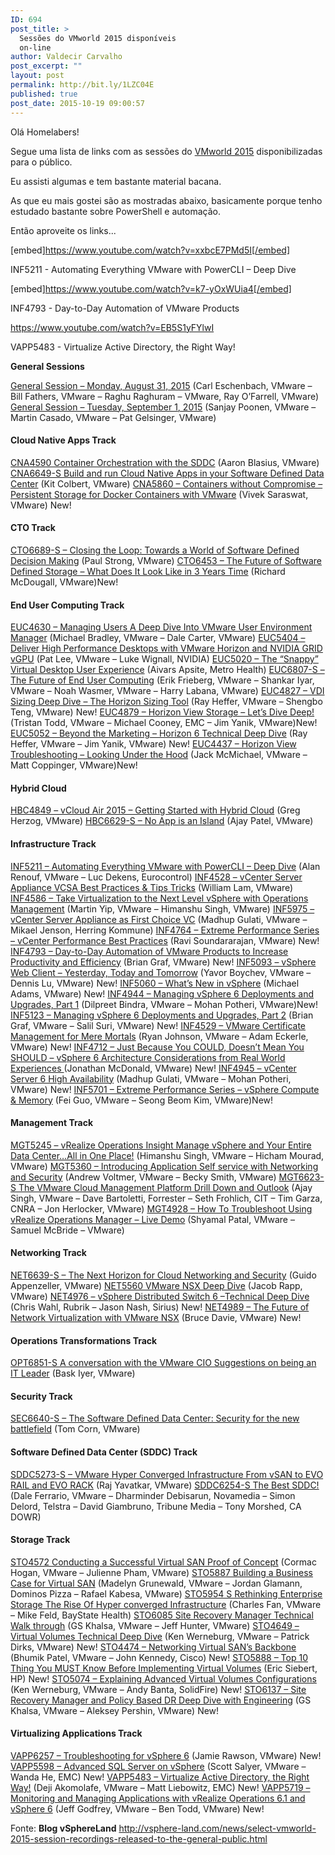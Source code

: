 ```yaml
---
ID: 694
post_title: >
  Sessões do VMworld 2015 disponíveis
  on-line
author: Valdecir Carvalho
post_excerpt: ""
layout: post
permalink: http://bit.ly/1LZC04E
published: true
post_date: 2015-10-19 09:00:57
---
```

Olá Homelabers!

Segue uma lista de links com as sessões do <a href="https://www.vmworld.com/en/us/index.html" target="_blank">VMworld 2015</a> disponibilizadas para o público.

Eu assisti algumas e tem bastante material bacana.

As que eu mais gostei são as mostradas abaixo, basicamente porque tenho estudado bastante sobre PowerShell e automação.

Então aproveite os links...

<!--more-->

[embed]https://www.youtube.com/watch?v=xxbcE7PMd5I[/embed]

INF5211 - Automating Everything VMware with PowerCLI – Deep Dive

[embed]https://www.youtube.com/watch?v=k7-yOxWUia4[/embed]

INF4793 - Day-to-Day Automation of VMware Products

https://www.youtube.com/watch?v=EB5S1yFYlwI

VAPP5483 - Virtualize Active Directory, the Right Way!

<strong>General Sessions</strong>

<a href="https://www.youtube.com/watch?v=SjdTWsEvDqs">General Session – Monday, August 31, 2015</a> (Carl Eschenbach, VMware – Bill Fathers, VMware – Raghu Raghuram – VMware, Ray O’Farrell, VMware)
<a href="https://www.youtube.com/watch?v=5FFxdwkNoU0">General Session – Tuesday, September 1, 2015</a> (Sanjay Poonen, VMware – Martin Casado, VMware – Pat Gelsinger, VMware)

<h4><strong>Cloud Native Apps Track</strong></h4>

<a href="https://www.youtube.com/watch?v=-0lVmbxvCT0">CNA4590 Container Orchestration with the SDDC</a> (Aaron Blasius, VMware)
<a href="https://www.youtube.com/watch?v=cxHMzJLe84E">CNA6649-S Build and run Cloud Native Apps in your Software Defined Data Center</a> (Kit Colbert, VMware)
<a href="https://www.youtube.com/watch?v=9anML2Kc6v0">CNA5860 – Containers without Compromise – Persistent Storage for Docker Containers with VMware</a> (Vivek Saraswat, VMware) New!

<h4><strong>CTO Track</strong></h4>

<a href="https://www.youtube.com/watch?v=ovW2gDHcLg4">CTO6689-S – Closing the Loop: Towards a World of Software Defined Decision Making</a> (Paul Strong, VMware)
<a href="https://www.youtube.com/watch?v=15DnH25Ytv4">CTO6453 – The Future of Software Defined Storage – What Does It Look Like in 3 Years Time</a> (Richard McDougall, VMware)New!

<h4><strong>End User Computing Track</strong></h4>

<a href="https://www.youtube.com/watch?v=rEyGYqI0qOk">EUC4630 – Managing Users A Deep Dive Into VMware User Environment Manager</a> (Michael Bradley, VMware – Dale Carter, VMware)
<a href="https://www.youtube.com/watch?v=-qxf5iF8Scw">EUC5404 – Deliver High Performance Desktops with VMware Horizon and NVIDIA GRID vGPU</a> (Pat Lee, VMware – Luke Wignall, NVIDIA)
<a href="https://www.youtube.com/watch?v=W0L7VD3cjgk">EUC5020 – The “Snappy” Virtual Desktop User Experience</a> (Aivars Apsite, Metro Health)
<a href="https://www.youtube.com/watch?v=mDvDfOnKm6k">EUC6807-S – The Future of End User Computing</a> (Erik Frieberg, VMware – Shankar Iyar, VMware – Noah Wasmer, VMware – Harry Labana, VMware)
<a href="https://www.youtube.com/watch?v=qTPMy5qdJ_o">EUC4827 – VDI Sizing Deep Dive – The Horizon Sizing Tool</a> (Ray Heffer, VMware – Shengbo Teng, VMware) New!
<a href="https://www.youtube.com/watch?v=VaBBaidnG3o">EUC4879 – Horizon View Storage – Let’s Dive Deep!</a> (Tristan Todd, VMware – Michael Cooney, EMC – Jim Yanik, VMware)New!
<a href="https://www.youtube.com/watch?v=SsbwpBKWc2c">EUC5052 – Beyond the Marketing – Horizon 6 Technical Deep Dive</a> (Ray Heffer, VMware – Jim Yanik, VMware) New!
<a href="https://www.youtube.com/watch?v=L0sui0NsBJg">EUC4437 – Horizon View Troubleshooting – Looking Under the Hood</a> (Jack McMichael, VMware – Matt Coppinger, VMware)New!

<h4><strong>Hybrid Cloud</strong></h4>

<a href="https://www.youtube.com/watch?v=0HMK71BBxXA">HBC4849 – vCloud Air 2015 – Getting Started with Hybrid Cloud</a> (Greg Herzog, VMware)
<a href="https://www.youtube.com/watch?v=hj6m1cDpiH0">HBC6629-S – No App is an Island</a> (Ajay Patel, VMware)

<h4><strong>Infrastructure Track</strong></h4>

<a href="https://www.youtube.com/watch?v=xxbcE7PMd5I">INF5211 – Automating Everything VMware with PowerCLI – Deep Dive</a> (Alan Renouf, VMware – Luc Dekens, Eurocontrol)
<a href="https://www.youtube.com/watch?v=S8pgFDxTnrY">INF4528 – vCenter Server Appliance VCSA Best Practices &amp; Tips Tricks</a> (William Lam, VMware)
<a href="https://www.youtube.com/watch?v=kXhQhWavGBQ">INF4586 – Take Virtualization to the Next Level vSphere with Operations Management</a> (Martin Yip, VMware – Himanshu Singh, VMware)
<a href="https://www.youtube.com/watch?v=jbbFbdrQMXY">INF5975 – vCenter Server Appliance as First Choice VC</a> (Madhup Gulati, VMware – Mikael Jenson, Herring Kommune)
<a href="https://www.youtube.com/watch?v=G0FEbWyWPb8">INF4764 – Extreme Performance Series – vCenter Performance Best Practices</a> (Ravi Soundararajan, VMware) New!
<a href="https://www.youtube.com/watch?v=k7-yOxWUia4">INF4793 – Day-to-Day Automation of VMware Products to Increase Productivity and Efficiency</a> (Brian Graf, VMware) New!
<a href="https://www.youtube.com/watch?v=vMRJP0WiZAo">INF5093 – vSphere Web Client – Yesterday, Today and Tomorrow</a> (Yavor Boychev, VMware – Dennis Lu, VMware) New!
<a href="https://www.youtube.com/watch?v=Yh1t-7EkfiM">INF5060 – What’s New in vSphere</a> (Michael Adams, VMware) New!
<a href="https://www.youtube.com/watch?v=4Z9FYqB1zPA">INF4944 – Managing vSphere 6 Deployments and Upgrades, Part 1</a> (Dilpreet Bindra, VMware – Mohan Potheri, VMware)New!
<a href="https://www.youtube.com/watch?v=xL9Ky1t0QNI">INF5123 – Managing vSphere 6 Deployments and Upgrades, Part 2</a> (Brian Graf, VMware – Salil Suri, VMware) New!
<a href="https://www.youtube.com/watch?v=SDaL9Rj32BQ">INF4529 – VMware Certificate Management for Mere Mortals</a> (Ryan Johnson, VMware – Adam Eckerle, VMware) New!
<a href="https://www.youtube.com/watch?v=m4Vt_SD0mXc">INF4712 – Just Because You COULD, Doesn’t Mean You SHOULD – vSphere 6 Architecture Considerations from Real World Experiences </a>(Jonathan McDonald, VMware) New!
<a href="https://www.youtube.com/watch?v=ZydxSKUdKSQ">INF4945 – vCenter Server 6 High Availability</a> (Madhup Gulati, VMware – Mohan Potheri, VMware) New!
<a href="https://www.youtube.com/watch?v=DMZD0kOCoYY">INF5701 – Extreme Performance Series – vSphere Compute &amp; Memory</a> (Fei Guo, VMware – Seong Beom Kim, VMware)New!

<h4><strong>Management Track</strong></h4>

<a href="https://www.youtube.com/watch?v=tu1tIoaMNuw">MGT5245 – vRealize Operations Insight Manage vSphere and Your Entire Data Center…All in One Place!</a> (Himanshu Singh, VMware – Hicham Mourad, VMware)
<a href="https://www.youtube.com/watch?v=hvfxn5s_H-0">MGT5360 – Introducing Application Self service with Networking and Security</a> (Andrew Voltmer, VMware – Becky Smith, VMware)
<a href="https://www.youtube.com/watch?v=pmouCRgPCY4">MGT6623-S The VMware Cloud Management Platform Drill Down and Outlook</a> (Ajay Singh, VMware – Dave Bartoletti, Forrester – Seth Frohlich, CIT – Tim Garza, CNRA – Jon Herlocker, VMware)
<a href="https://www.youtube.com/watch?v=xP7b2r_lSOE">MGT4928 – How To Troubleshoot Using vRealize Operations Manager – Live Demo</a> (Shyamal Patal, VMware – Samuel McBride – VMware)

<h4><strong>Networking Track</strong></h4>

<a href="https://www.youtube.com/watch?v=RBJ-KoAM-OQ">NET6639-S – The Next Horizon for Cloud Networking and Security</a> (Guido Appenzeller, VMware)
<a href="https://www.youtube.com/watch?v=LiIJvbRWTJY">NET5560 VMware NSX Deep Dive</a> (Jacob Rapp, VMware)
<a href="https://www.youtube.com/watch?v=IJCbqxELrfg">NET4976 – vSphere Distributed Switch 6 –Technical Deep Dive</a> (Chris Wahl, Rubrik – Jason Nash, Sirius) New!
<a href="https://www.youtube.com/watch?v=_Vx6knOzND4">NET4989 – The Future of Network Virtualization with VMware NSX</a> (Bruce Davie, VMware) New!

<h4><strong>Operations Transformations Track</strong></h4>

<a href="https://www.youtube.com/watch?v=fXPC7EWrNAw">OPT6851-S A conversation with the VMware CIO Suggestions on being an IT Leader</a> (Bask Iyer, VMware)

<h4><strong>Security Track</strong></h4>

<a href="https://www.youtube.com/watch?v=4j8J61KSu5E">SEC6640-S – The Software Defined Data Center: Security for the new battlefield</a> (Tom Corn, VMware)

<h4><strong>Software Defined Data Center (SDDC) Track</strong></h4>

<a href="https://www.youtube.com/watch?v=w3siUzszA1U">SDDC5273-S – VMware Hyper Converged Infrastructure From vSAN to EVO RAIL and EVO RACK</a> (Raj Yavatkar, VMware)
<a href="https://www.youtube.com/watch?v=rbkIlmVvmJ4">SDDC6254-S The Best SDDC!</a> (Dale Ferrario, VMware – Dharminder Debisarun, Novamedia – Simon Delord, Telstra – David Giambruno, Tribune Media – Tony Morshed, CA DOWR)

<h4><strong>Storage Track</strong></h4>

<a href="https://www.youtube.com/watch?v=MxLrM3erecE">STO4572 Conducting a Successful Virtual SAN Proof of Concept</a> (Cormac Hogan, VMware – Julienne Pham, VMware)
<a href="https://www.youtube.com/watch?v=oMDGfCRCe-A">STO5887 Building a Business Case for Virtual SAN</a> (Madelyn Grunewald, VMware – Jordan Glamann, Dominos Pizza – Rafael Kabesa, VMware)
<a href="https://www.youtube.com/watch?v=xV5f4yTAEEU">STO5954 S Rethinking Enterprise Storage The Rise Of Hyper converged Infrastructure</a> (Charles Fan, VMware – Mike Feld, BayState Health)
<a href="https://www.youtube.com/watch?v=T6bKp6itCvI">STO6085 Site Recovery Manager Technical Walk through</a> (GS Khalsa, VMware – Jeff Hunter, VMware)
<a href="https://www.youtube.com/watch?v=4iYVbK40AYs">STO4649 – Virtual Volumes Technical Deep Dive</a> (Ken Werneburg, VMware – Patrick Dirks, VMware) New!
<a href="https://www.youtube.com/watch?v=165UBGoErSA">STO4474 – Networking Virtual SAN’s Backbone</a> (Bhumik Patel, VMware – John Kennedy, Cisco) New!
<a href="https://www.youtube.com/watch?v=aDGkascbazc">STO5888 – Top 10 Thing You MUST Know Before Implementing Virtual Volumes</a> (Eric Siebert, HP) New!
<a href="https://www.youtube.com/watch?v=J_CHL9vSkIY">STO5074 – Explaining Advanced Virtual Volumes Configurations</a> (Ken Werneburg, VMware – Andy Banta, SolidFire) New!
<a href="https://www.youtube.com/watch?v=EEK5LfS-waE">STO6137 – Site Recovery Manager and Policy Based DR Deep Dive with Engineering</a> (GS Khalsa, VMware – Aleksey Pershin, VMware) New!

<h4><strong>Virtualizing Applications Track</strong></h4>

<a href="https://www.youtube.com/watch?v=vsq50iPgjRI">VAPP6257 – Troubleshooting for vSphere 6</a> (Jamie Rawson, VMware) New!
<a href="https://www.youtube.com/watch?v=yqJXA1aL4YI">VAPP5598 – Advanced SQL Server on vSphere</a> (Scott Salyer, VMware – Wanda He, EMC) New!
<a href="https://www.youtube.com/watch?v=EB5S1yFYlwI">VAPP5483 – Virtualize Active Directory, the Right Way!</a> (Deji Akomolafe, VMware – Matt Liebowitz, EMC) New!
<a href="https://www.youtube.com/watch?v=c9K617cqij8">VAPP5719 – Monitoring and Managing Applications with vRealize Operations 6.1 and vSphere 6</a> (Jeff Godfrey, VMware – Ben Todd, VMware) New!

Fonte: <strong>Blog vSphereLand</strong> <a href="http://vsphere-land.com/news/select-vmworld-2015-session-recordings-released-to-the-general-public.html" target="_blank">http://vsphere-land.com/news/select-vmworld-2015-session-recordings-released-to-the-general-public.html</a>

&nbsp;